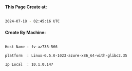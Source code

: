
   
#### This Page Create at:

```bash

2024-07-18 - 02:45:16 UTC

```

#### Create By Machine:

```bash

Host Name : fv-az738-566

platform  : Linux-6.5.0-1023-azure-x86_64-with-glibc2.35

Ip Local  : 10.1.0.147

```

